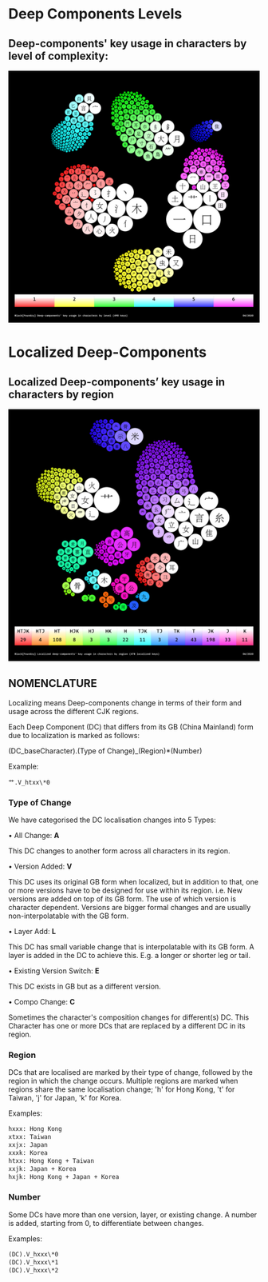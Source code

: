 # Deep Components Levels 

## Deep-components' key usage in characters by level of complexity:

![Image of Deep-components key usage in characters by level of complexity](Deep-components-key-usage-in-characters-by-level.png)

# Localized Deep-Components

## Localized Deep-components’ key usage in characters by region

![Image of Localized Deep-components key usage in characters by region](Localized-Deep-components-key-usage-in-characters-by-region.png)



## NOMENCLATURE

Localizing means Deep-components change in terms of their form and usage across the different CJK regions.

Each Deep Component (DC) that differs from its GB (China Mainland) form due to localization is marked as follows:

(DC_baseCharacter).(Type of Change)\_(Region)\*(Number)

Example:

	艹.V_htxx\*0



### Type of Change

We have categorised the DC localisation changes into 5 Types:


• All Change:
	**A**

This DC changes to another form across all characters in its region.

• Version Added: 
	**V**

This DC uses its original GB form when localized, but in addition to that, one or more versions have to be designed for use within its region. i.e. New versions are added on top of its GB form. The use of which version is character dependent.  Versions are bigger formal changes and are usually non-interpolatable with the GB form.


• Layer Add: 
	**L**

This DC has small variable change that is interpolatable with its GB form. A layer is added in the DC to achieve this. E.g. a longer or shorter leg or tail.


• Existing Version Switch: 
	**E**

This DC exists in GB but as a different version. 


• Compo Change: 
	**C**

Sometimes the character's composition changes for different(s) DC. This Character has one or more DCs that are replaced by a different DC in its region.



### Region

DCs that are localised are marked by their type of change, followed by the region in which the change occurs. Multiple regions are marked when regions share the same localisation change; 'h' for Hong Kong, 't' for Taiwan, 'j' for Japan, 'k' for Korea.

Examples:

	hxxx: Hong Kong
	xtxx: Taiwan
	xxjx: Japan
	xxxk: Korea
	htxx: Hong Kong + Taiwan
	xxjk: Japan + Korea
	hxjk: Hong Kong + Japan + Korea



### Number
Some DCs have more than one version, layer, or existing change. A number is added, starting from 0, to differentiate between changes. 

Examples:

	(DC).V_hxxx\*0
	(DC).V_hxxx\*1
	(DC).V_hxxx\*2
